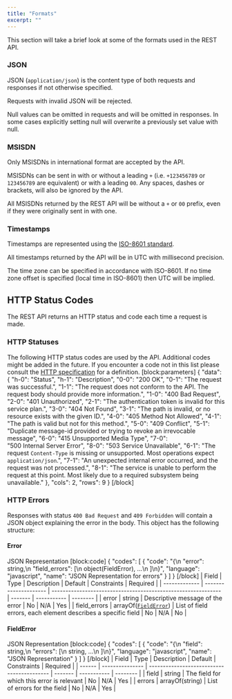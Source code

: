 ```yaml
---
title: "Formats"
excerpt: ""
---
```

This section will take a brief look at some of the formats used in the REST API.

### JSON

JSON (`application/json`) is the content type of both requests and responses if not otherwise specified.

Requests with invalid JSON will be rejected.

Null values can be omitted in requests and will be omitted in responses. In some cases explicitly setting null will overwrite a previously set value with null.

### MSISDN

Only MSISDNs in international format are accepted by the API.

MSISDNs can be sent in with or without a leading `+` (i.e. `+123456789` or `123456789` are equivalent) or with a leading `00`. Any spaces, dashes or brackets, will also be ignored by the API.

All MSISDNs returned by the REST API will be without a `+` or `00` prefix, even if they were originally sent in with one.

### Timestamps

Timestamps are represented using the [ISO-8601 standard](http://en.wikipedia.org/wiki/ISO\_8601).

All timestamps returned by the API will be in UTC with millisecond precision.

The time zone can be specified in accordance with ISO-8601. If no time zone offset is specified (local time in ISO-8601) then UTC will be implied.

## HTTP Status Codes

The REST API returns an HTTP status and code each time a request is made.

### HTTP Statuses

The following HTTP status codes are used by the API. Additional codes might be added in the future. If you encounter a code not in this list please consult the [HTTP specification](http://www.w3.org/Protocols/rfc2616/rfc2616-sec10.html#sec10/) for a definition.
[block:parameters]
{
  "data": {
    "h-0": "Status",
    "h-1": "Description",
    "0-0": "200&nbsp;OK",
    "0-1": "The request was successful.",
    "1-1": "The request does not conform to the API. The request body should provide more information.",
    "1-0": "400&nbsp;Bad&nbsp;Request",
    "2-0": "401&nbsp;Unauthorized",
    "2-1": "The authentication token is invalid for this service plan.",
    "3-0": "404&nbsp;Not&nbsp;Found",
    "3-1": "The path is invalid, or no resource exists with the given ID.",
    "4-0": "405&nbsp;Method&nbsp;Not&nbsp;Allowed",
    "4-1": "The path is valid but not for this method.",
    "5-0": "409&nbsp;Conflict",
    "5-1": "Duplicate message-id provided or trying to revoke an irrevocable message",
    "6-0": "415&nbsp;Unsupported&nbsp;Media&nbsp;Type",
    "7-0": "500&nbsp;Internal&nbsp;Server&nbsp;Error",
    "8-0": "503&nbsp;Service&nbsp;Unavailable",
    "6-1": "The request `Content-Type` is missing or unsupported. Most operations expect `application/json`.",
    "7-1": "An unexpected internal error occurred, and the request was not processed.",
    "8-1": "The service is unable to perform the request at this point. Most likely due to a required subsystem being unavailable."
  },
  "cols": 2,
  "rows": 9
}
[/block]
### HTTP Errors

Responses with status `400 Bad Request` and `409 Forbidden` will contain a JSON object explaining the error in the body. This object has the following structure:

#### Error

JSON Representation
[block:code]
{
  "codes": [
    {
      "code": "{\n  \"error\": string,\n  \"field_errors\": [\n    object(FieldError), ...\n  ]\n}",
      "language": "javascript",
      "name": "JSON Representation for errors"
    }
  ]
}
[/block]
| Field         | Type                  | Description                                                   | Default | Constraints | Required |
| ------------- | --------------------- | ------------------------------------------------------------- | ------- | ----------- | -------- |
| error         | string                | Descriptive message of the error                              | No      | N/A         | Yes      |
| field\_errors | arrayOf([`FieldError`](#section-fielderror)) | List of field errors, each element describes a specific field | No      | N/A         | No       |

#### FieldError

JSON Representation
[block:code]
{
  "codes": [
    {
      "code": "{\n  \"field\": string,\n  \"errors\": [\n    string, ...\n  ]\n}",
      "language": "javascript",
      "name": "JSON Representation"
    }
  ]
}
[/block]
| Field  | Type            | Description                                | Default | Constraints | Required |
| ------ | --------------- | ------------------------------------------ | ------- | ----------- | -------- |
| field  | string          | The field for which this error is relevant | No      | N/A         | Yes      |
| errors | arrayOf(string) | List of errors for the field               | No      | N/A         | Yes      |